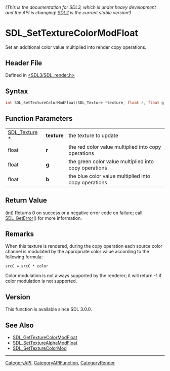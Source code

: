 ###### (This is the documentation for SDL3, which is under heavy development and the API is changing! [SDL2](https://wiki.libsdl.org/SDL2/) is the current stable version!)
# SDL_SetTextureColorModFloat

Set an additional color value multiplied into render copy operations.

## Header File

Defined in [<SDL3/SDL_render.h>](https://github.com/libsdl-org/SDL/blob/main/include/SDL3/SDL_render.h)

## Syntax

```c
int SDL_SetTextureColorModFloat(SDL_Texture *texture, float r, float g, float b);
```

## Function Parameters

|                              |             |                                                       |
| ---------------------------- | ----------- | ----------------------------------------------------- |
| [SDL_Texture](SDL_Texture) * | **texture** | the texture to update                                 |
| float                        | **r**       | the red color value multiplied into copy operations   |
| float                        | **g**       | the green color value multiplied into copy operations |
| float                        | **b**       | the blue color value multiplied into copy operations  |

## Return Value

(int) Returns 0 on success or a negative error code on failure; call
[SDL_GetError](SDL_GetError)() for more information.

## Remarks

When this texture is rendered, during the copy operation each source color
channel is modulated by the appropriate color value according to the
following formula:

`srcC = srcC * color`

Color modulation is not always supported by the renderer; it will return -1
if color modulation is not supported.

## Version

This function is available since SDL 3.0.0.

## See Also

- [SDL_GetTextureColorModFloat](SDL_GetTextureColorModFloat)
- [SDL_SetTextureAlphaModFloat](SDL_SetTextureAlphaModFloat)
- [SDL_SetTextureColorMod](SDL_SetTextureColorMod)

----
[CategoryAPI](CategoryAPI), [CategoryAPIFunction](CategoryAPIFunction), [CategoryRender](CategoryRender)

